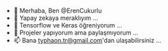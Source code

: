 - 👋 Merhaba, Ben @ErenCukurlu
- 👀 Yapay zekaya meraklıyım ...
- 🌱 Tensorflow ve Keras öğreniyorum ...
- 💞️ Projeler yapıyorum ama paylaşmıyorum ...
- 📫 Bana typhaon.tr@gmail.com'dan ulaşabilirsiniz ...
